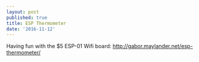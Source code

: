 ```yaml
---
layout: post
published: true
title: ESP Thermometer
date: '2016-11-12'
---
```

Having fun with the $5 ESP-01 Wifi board: http://gabor.maylander.net/esp-thermometer/

